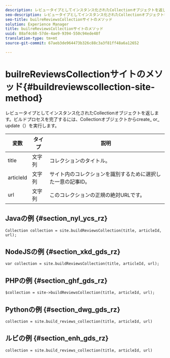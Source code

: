 ```yaml
---
description: レビュータイプとしてインスタンス化されたCollectionオブジェクトを返します。ビルドプロセスを完了するには、Collectionオブジェクトからcreate_ or_ update（）を実行します。
seo-description: レビュータイプとしてインスタンス化されたCollectionオブジェクトを返します。ビルドプロセスを完了するには、Collectionオブジェクトからcreate_ or_ update（）を実行します。
seo-title: builreReviewsCollectionサイトのメソッド
solution: Experience Manager
title: builreReviewsCollectionサイトのメソッド
uuid: 88af4c68-57de-4ae9-9394-550c94ede48f
translation-type: tm+mt
source-git-commit: 67aeb3de964473b326c88c3a3f81ff48a6a12652

---
```



# builreReviewsCollectionサイトのメソッド{#buildreviewscollection-site-method}

レビュータイプとしてインスタンス化されたCollectionオブジェクトを返します。ビルドプロセスを完了するには、Collectionオブジェクトからcreate_ or_ update（）を実行します。

| 変数 | タイプ | 説明 |
|--- |--- |--- |
| title | 文字列 | コレクションのタイトル。 |
| articleId | 文字列 | サイト内のコレクションを識別するために選択した一意の記事ID。 |
| url | 文字列 | このコレクションの正規の絶対URLです。 |


## Javaの例 {#section_nyl_ycs_rz}

```
Collection collection = site.buildReviewsCollection(title, articleId, url); 
```

## NodeJSの例 {#section_xkd_gds_rz}

```
var collection = site.buildReviewsCollection(title, articleId, url); 
```

## PHPの例 {#section_ghf_gds_rz}

```
$collection = site->buildReviewsCollection(title, articleId, url); 
```

## Pythonの例 {#section_dwg_gds_rz}

```
collection = site.build_reviews_collection(title, articleId, url) 
```

## ルビの例 {#section_enh_gds_rz}

```
collection = site.build_reviews_collection(title, articleId, url) 
```


